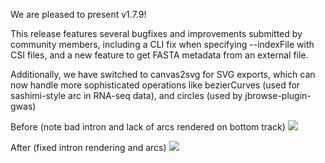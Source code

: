 We are pleased to present v1.7.9!

This release features several bugfixes and improvements submitted by community
members, including a CLI fix when specifying --indexFile with CSI files, and a
new feature to get FASTA metadata from an external file.

Additionally, we have switched to canvas2svg for SVG exports, which can now
handle more sophisticated operations like bezierCurves (used for sashimi-style
arc in RNA-seq data), and circles (used by jbrowse-plugin-gwas)

Before (note bad intron and lack of arcs rendered on bottom track)
![](https://user-images.githubusercontent.com/6511937/171530567-8401e44d-4ae9-4d84-b918-3b7dec4fc3ee.png)

After (fixed intron rendering and arcs)
![](https://user-images.githubusercontent.com/6511937/171530346-8466465f-fbae-49bd-a099-1acb2baddf1d.png)
